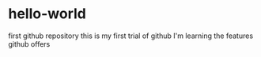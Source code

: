 # hello-world
first github repository
this is my first trial of github
I'm learning the features github offers
